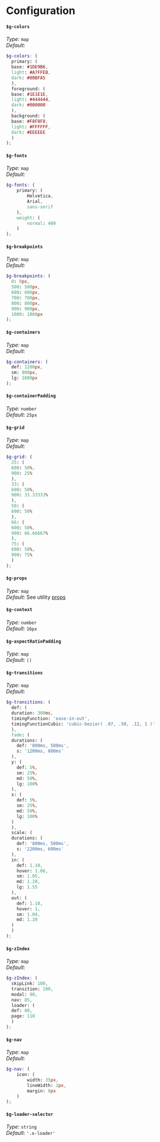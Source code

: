 # Configuration

#### `$g-colors`  
_Type:_ `map`  
_Default:_

```scss
$g-colors: (
  primary: (
  base: #1DE9B6,
  light: #A7FFEB,
  dark: #00BFA5
  ),
  foreground: (
  base: #1E1E1E,
  light: #444444,
  dark: #000000
  ),
  background: (
  base: #F8F8F8,
  light: #FFFFFF,
  dark: #EEEEEE
  )
);
```

#### `$g-fonts`

_Type:_ `map`  
_Default:_

```scss
$g-fonts: (
	primary: (   
		Helvetica,
		Arial,
		sans-serif
	),
	weight: (
		normal: 400
	)
);
```

#### `$g-breakpoints`

_Type:_ `map`  
_Default:_

```scss
$g-breakpoints: (
  0: 0px,
  500: 500px,
  600: 600px,
  700: 700px,
  800: 800px,
  900: 900px,
  1000: 1000px
);
```

#### `$g-containers`

_Type:_ `map`  
_Default:_

```scss
$g-containers: (
  def: 1200px,
  sm: 800px,
  lg: 1800px
);
```
#### `$g-containerPadding`

_Type:_ `number`  
_Default:_ `25px`

#### `$g-grid`

_Type:_ `map`  
_Default:_

```scss
$g-grid: (
  25: (   
  600: 50%,
  900: 25%
  ),
  33: (
  600: 50%,
  900: 33.33333%
  ),
  50: (
  600: 50%
  ),
  66: (
  600: 50%,
  900: 66.66667%
  ),
  75: (
  600: 50%,
  900: 75%
  )
);
```

#### `$g-props`

_Type:_ `map`  
_Default:_ See utility [props](/src/utils/atomic/_props.scss)

#### `$g-context`

_Type:_ `number`  
_Default:_ `16px`

#### `$g-aspectRatioPadding`

_Type:_ `map`  
_Default:_ `()`

#### `$g-transitions`

_Type:_ `map`  
_Default:_

```scss
$g-transitions: (
  def: (
  duration: 300ms,
  timingFunction: 'ease-in-out',
  timingFunctionCubic: 'cubic-bezier( .07, .50, .12, 1 )'
  ),
  fade: (
  durations: (
    def: '800ms, 500ms',
    s: '1200ms, 800ms'
  ),
  y: (
    def: 5%,
    sm: 25%,
    md: 50%,
    lg: 100%
  ),
  x: (
    def: 5%,
    sm: 25%,
    md: 50%,
    lg: 100%
  )
  ),
  scale: (
  durations: (
    def: '800ms, 500ms',
    s: '2200ms, 600ms'
  ),
  in: (
    def: 1.10,
    hover: 1.06,
    sm: 1.05,
    md: 1.20,
    lg: 1.55
  ),
  out: (
    def: 1.10,
    hover: 1,
    sm: 1.04,
    md: 1.20
  )
  )
);
```

#### `$g-zIndex`

_Type:_ `map`  
_Default:_

```scss
$g-zIndex: (
  skipLink: 100,
  transition: 100,
  modal: 90,
  nav: 85,
  loader: (
  def: 80,
  page: 110
  )
);
```

#### `$g-nav`

_Type:_ `map`  
_Default:_

```scss
$g-nav: (
	icon: (
		width: 35px,
		lineWidth: 2px,
		margin: 8px
	)
);
```

#### `$g-loader-selector`

_Type:_ `string`  
_Default:_ `'.o-loader'`
